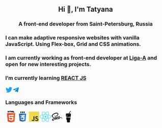 <h2 align="center">Hi 👋, I'm Tatyana</h2>
<h3 align="center">A front-end developer from Saint-Petersburg, Russia</h3>
<h3>I can make adaptive responsive websites with vanilla JavaScript. Using Flex-box, Grid and CSS animations.</h3>
<h3>I am currently working as front-end developer at <a href="https://ligaa.agency/" target="_blank" rel="nofollow noopener noreferrer">Liga-A</a> and  open for new interesting projects.</h3>
<h3>I’m currently learning <a href="https://reactjs.org/" target="_blank" rel="nofollow noopener noreferrer">REACT JS</a></h3>

<a href="https://twitter.com/tkyzmina" target="blank"><img align="left" src="icons/twitter.svg" alt="tkyzmina" width="22px" /></a>
  <a href="https://t.me/tkyzmina">
  <img align="left" alt="tkyzmina's Telegram" width="22px" src="icons/telegram.svg" />
</a>
<br />

### Languages and Frameworks

<img align="left" src="icons/html.svg" width="36" />
<img align="left" src="icons/css3.svg"   width="36" />
<img align="left" src="icons/js.svg"  width="36" />
<img align="left" src="icons/react.svg"  width="36" />
<img align="left" src="icons/sass.svg"  width="36" />
<img align="left" src="icons/gulp.svg" width="36" />

<br />
<br />
<br />